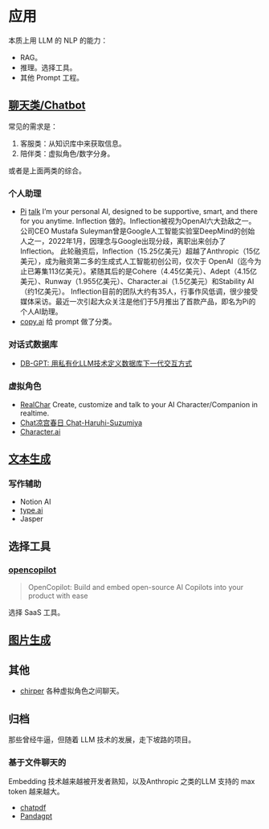 # 应用
本质上用 LLM 的 NLP 的能力：
* RAG。
* 推理。选择工具。
* 其他 Prompt 工程。

## [聊天类/Chatbot](./apps/chatbot/)
常见的需求是：
1. 客服类：从知识库中来获取信息。
2. 陪伴类：虚拟角色/数字分身。

或者是上面两类的综合。

### 个人助理
* [Pi](https://inflection.ai/) [talk](https://pi.ai/talk) I’m your personal AI, designed to be supportive, smart, and there for you anytime. Inflection 做的。Inflection被视为OpenAI六大劲敌之一。公司CEO Mustafa Suleyman曾是Google人工智能实验室DeepMind的创始人之一，2022年1月，因理念与Google出现分歧，离职出来创办了Inflection。
此轮融资后，Inflection（15.25亿美元）超越了Anthropic（15亿美元），成为融资第二多的生成式人工智能初创公司，仅次于 OpenAI（迄今为止已筹集113亿美元）。紧随其后的是Cohere（4.45亿美元）、Adept（4.15亿美元）、Runway（1.955亿美元）、Character.ai（1.5亿美元）和Stability AI（约1亿美元）。
Inflection目前的团队大约有35人，行事作风低调，很少接受媒体采访。最近一次引起大众关注是他们于5月推出了首款产品，即名为Pi的个人AI助理。
* [copy.ai](https://www.copy.ai/) 给 prompt 做了分类。

### 对话式数据库
* [DB-GPT: 用私有化LLM技术定义数据库下一代交互方式](https://github.com/eosphoros-ai/DB-GPT/blob/main/README.zh.md)

### 虚拟角色
* [RealChar](https://github.com/Shaunwei/RealChar) Create, customize and talk to your AI Character/Companion in realtime.
* [Chat凉宫春日 Chat-Haruhi-Suzumiya](https://github.com/LC1332/Chat-Haruhi-Suzumiya)
* [Character.ai](https://beta.character.ai/)

## [文本生成](./apps/text-generation/readme.md)

### 写作辅助
* Notion AI
* [type.ai](https://type.ai/)
* Jasper

## 选择工具
### [opencopilot](https://opencopilot.dev) 
> OpenCopilot: Build and embed open-source AI Copilots into your product with ease

选择 SaaS 工具。

## [图片生成](./apps/img-generation/)

## 其他
* [chirper](https://chirper.ai/zh) 各种虚拟角色之间聊天。

## 归档
那些曾经牛逼，但随着 LLM 技术的发展，走下坡路的项目。

### 基于文件聊天的
Embedding 技术越来越被开发者熟知，以及Anthropic 之类的LLM 支持的 max token 越来越大。
* [chatpdf](https://www.chatpdf.com/)
* [Pandagpt](https://www.pandagpt.io/)
